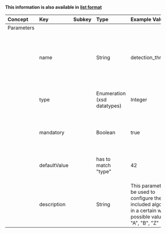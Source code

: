 
<style>
  .md-content__button {
    display: none;
  }
</style>

**This information is also available in** **[list format](/attributes/parameters/)**

| Concept    | Key          | Subkey   | Type                        | Example Value                                                                                                   | Comment                                                                               | Condition   |
|:-----------|:-------------|:---------|:----------------------------|:----------------------------------------------------------------------------------------------------------------|:--------------------------------------------------------------------------------------|:------------|
| Parameters |              |          |                             |                                                                                                                 |                                                                                       |             |
|            | name         |          | String                      | detection_threshold                                                                                             | short name for this parameter (should be unique across the Microservice’s parameters) | mandatory   |
|            | type         |          | Enumeration (xsd datatypes) | Integer                                                                                                         | expected input type (may be used to verify the input)                                 | mandatory   |
|            | mandatory    |          | Boolean                     | true                                                                                                            | whether this parameter is mandatory (default: false)                                  | optional    |
|            | defaultValue |          | has to match "type"         | 42                                                                                                              | a default value, if the parameter is required but not provided                        | optional    |
|            | description  |          | String                      | This parameter can be used to configure the included algorithm in a certain way, possible values: "A", "B", "Z" | short description of the parameter and its possible values                            | mandatory   |